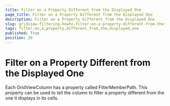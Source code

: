 ```yaml
---
title: Filter on a Property Different from the Displayed One
page_title: Filter on a Property Different from the Displayed One
description: Filter on a Property Different from the Displayed One
slug: gridview-filtering-howto-filter-on-a-property-different-from-the-displayed-one
tags: filter,on,a,property,different,from,the,displayed,one
published: True
position: 20
---
```


# Filter on a Property Different from the Displayed One

Each GridViewColumn has a property called FilterMemberPath. This property can be used to tell the column to filter a property different from the one it displays in its cells.

